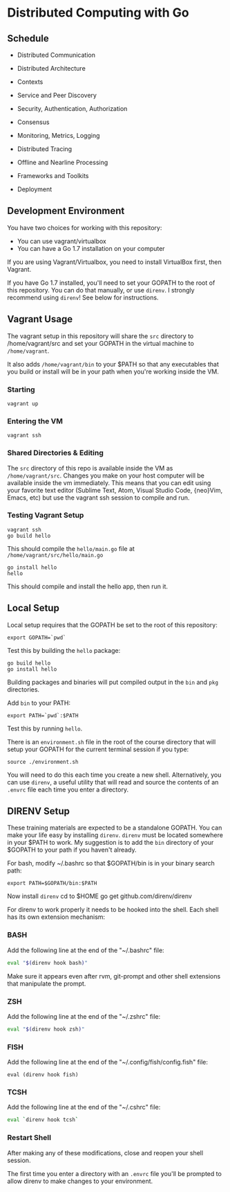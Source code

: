 # Distributed Computing with Go

## Schedule

* Distributed Communication

* Distributed Architecture

* Contexts

* Service and Peer Discovery

* Security, Authentication, Authorization

* Consensus

* Monitoring, Metrics, Logging

* Distributed Tracing

* Offline and Nearline Processing

* Frameworks and Toolkits

* Deployment


## Development Environment

You have two choices for working with this repository:

* You can use vagrant/virtualbox
* You can have a Go 1.7 installation on your computer 

If you are using Vagrant/Virtualbox, you need to install VirtualBox first, then Vagrant.

If you have Go 1.7 installed, you'll need to set your GOPATH to the root of this repository.  You can do that manually, or use `direnv`. I strongly recommend using `direnv`!  See below for instructions.



## Vagrant Usage

The vagrant setup in this repository will share the `src` directory to /home/vagrant/src and set your GOPATH in the virtual machine to `/home/vagrant`.

It also adds `/home/vagrant/bin` to your $PATH so that any executables that you build or install will be in your path when you're working inside the VM.

###  Starting

	vagrant up

### Entering the VM
	
	vagrant ssh

### Shared Directories & Editing

The `src` directory of this repo is available inside the VM as `/home/vagrant/src`.  Changes you make on your host computer will be available inside the vm immediately.  This means that you can edit using your favorite text editor (Sublime Text, Atom, Visual Studio Code, {neo}Vim, Emacs, etc) but use the vagrant ssh session to compile and run.

### Testing Vagrant Setup

	vagrant ssh
	go build hello

This should compile the `hello/main.go` file at `/home/vagrant/src/hello/main.go`

	go install hello
	hello

This should compile and install the hello app, then run it.  


## Local Setup

Local setup requires that the GOPATH be set to the root of this repository:

	export GOPATH=`pwd`

Test this by building the `hello` package:

	go build hello
	go install hello

Building packages and binaries will put compiled output in the `bin` and `pkg` directories.  

Add `bin` to your PATH:

	export PATH=`pwd`:$PATH

Test this by running `hello`.

There is an `environment.sh` file in the root of the course directory that will setup your GOPATH for 
the current terminal session if you type:
	
	source ./environment.sh

You will need to do this each time you create a new shell.  Alternatively, you can use `direnv`, a useful utility
that will read and source the contents of an `.envrc` file each time you enter a directory.  

## DIRENV Setup

These training materials are expected to be a standalone GOPATH.  You can make your life easy by installing `direnv`.  `direnv` must be located somewhere in your $PATH to work.  My suggestion is to add the `bin` directory of your $GOPATH to your path if you haven't already.

For bash, modify ~/.bashrc so that $GOPATH/bin is in your binary search path:

	export PATH=$GOPATH/bin:$PATH

Now install `direnv`
	cd to $HOME 
	go get github.com/direnv/direnv

For direnv to work properly it needs to be hooked into the shell. Each shell
has its own extension mechanism:

### BASH

Add the following line at the end of the "~/.bashrc" file:

```sh
eval "$(direnv hook bash)"
```

Make sure it appears even after rvm, git-prompt and other shell extensions
that manipulate the prompt.

### ZSH

Add the following line at the end of the "~/.zshrc" file:

```sh
eval "$(direnv hook zsh)"
```

### FISH

Add the following line at the end of the "~/.config/fish/config.fish" file:

```fish
eval (direnv hook fish)
```

### TCSH

Add the following line at the end of the "~/.cshrc" file:

```sh
eval `direnv hook tcsh`
```

### Restart Shell

After making any of these modifications, close and reopen your shell session.

The first time you enter a directory with an `.envrc` file you'll be prompted to allow direnv to make changes to your environment.




